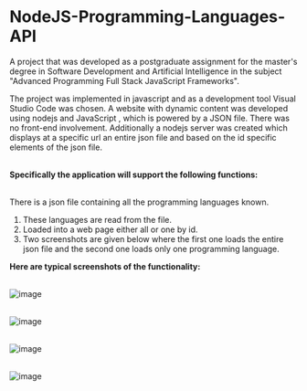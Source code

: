 # NodeJS-Programming-Languages-API

A project that was developed as a postgraduate assignment for the master's degree in Software Development and Artificial Intelligence in the subject "Advanced Programming Full Stack JavaScript Frameworks".

The project was implemented in javascript and as a development tool Visual Studio Code was chosen. A website with dynamic content was developed using nodejs and JavaScript , which is powered by a JSON file. There was no front-end involvement. Additionally a nodejs server was created which displays at a specific url an entire json file and based on the id specific elements of the json file. </br> </br>

<b>Specifically the application will support the following functions: </b> </br> </br>

There is a json file containing all the programming languages known.

1.  These languages are read from the file.
2.  Loaded into a web page either all or one by id.
3.  Two screenshots are given below where the first one loads the entire json file and the second one loads only one programming language.

<b>Here are typical screenshots of the functionality:  </b> </br> </br>

![image](https://github.com/user-attachments/assets/b4708ddc-e7a8-43cd-b306-4c2f2090ed97) </br> </br>

![image](https://github.com/user-attachments/assets/1c453de3-b9e6-41ba-bace-41245da9c3f2) </br> </br>

![image](https://github.com/user-attachments/assets/09e1243b-5de2-480b-9e32-7b25c044be56) </br> </br>

![image](https://github.com/user-attachments/assets/b3dae3bb-5f6d-401c-a201-55d6e73018e3) 




